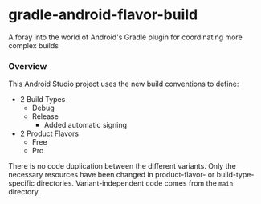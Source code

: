 # gradle-android-flavor-build
A foray into the world of Android's Gradle plugin for coordinating more complex builds

### Overview
This Android Studio project uses the new build conventions to define:
* 2 Build Types
  * Debug
  * Release
    * Added automatic signing
* 2 Product Flavors
  * Free
  * Pro

There is no code duplication between the different variants. Only the necessary resources have been changed in product-flavor- or build-type-specific directories. Variant-independent code comes from the `main` directory.

